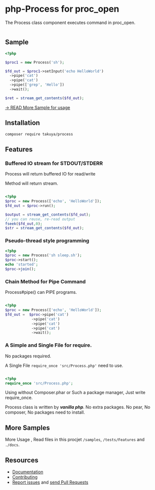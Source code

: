 php-Process for proc_open
=================

The Process class component executes command in proc_open.

![<CircleciTest>](https://circleci.com/gh/takuya/php-process.svg?style=svg)

Sample
------
```php
<?php

$proc1 = new Process('sh');

$fd_out = $proc1->setInput('echo HelloWorld')
  ->pipe('cat')
  ->pipe('cat')
  ->pipe(['grep', 'Hello'])
  ->wait();

$ret = stream_get_contents($fd_out);

```

[ → READ More Sample for usage ](https://github.com/takuya/php-process/blob/master/samples/README.md)

Installation
----
```sh
composer require takuya/process
```

Features
----

### Buffered IO stream for STDOUT/STDERR

Process will return buffered IO for read/write

Method will return stream.

```php

<?php
$proc = new Process(['echo', 'HelloWorld']);
$fd_out = $proc->run();

$output = stream_get_contents($fd_out);
// you can reuse, re-read output  
fseek($fd_out,0);
$str = stream_get_contents($fd_out);
```
### Pseudo-thread style programming
```php
<?php
$proc = new Process('sh sleep.sh');
$proc->start();
echo 'started';
$proc->join();
```


### Chain Method for Pipe Command

Process#pipe() can PIPE programs.

```php

<?php
$proc = new Process(['echo', 'HelloWorld']);
$fd_out =  $proc->pipe('cat')
            ->pipe('cat')
            ->pipe('cat')
            ->pipe('cat')
            ->wait();
```

### A Simple and Single File for require.

No packages required.

A Single File ` require_once 'src/Process.php' ` need to use. 

```php

<?php
require_once 'src/Process.php';

``` 

Using without Composer.phar or Such a package manager, Just write require_once.
 
Process class is written by ***vanilla php***. No extra packages. No pear, No composer, No packages need to install.


More Samples
---


More Usage , Read files in this procjet `/samples`, `/tests/Features`  and `./docs`.


Resources
---------

  * [Documentation](https://github.com/takuya/php-process/blob/master/docs/procss.funcs.md)
  * [Contributing](https://github.com/takuya/php-process/)
  * [Report issues](https://github.com/takuya/php-process/issues) and
    [send Pull Requests](https://github.com/takuya/php-process/pulls)
